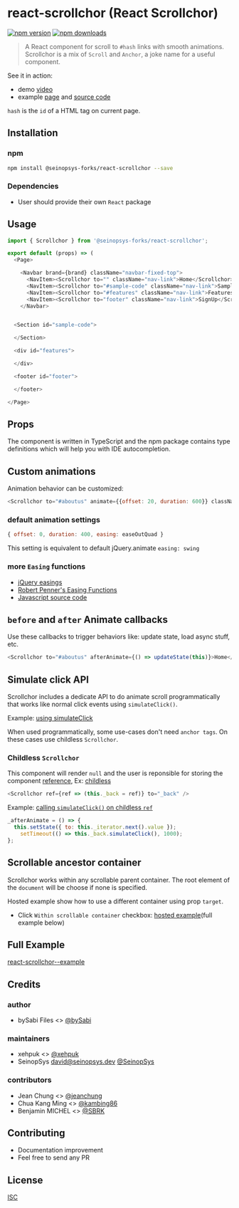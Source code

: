 # react-scrollchor (React Scrollchor)

[![npm version](https://img.shields.io/npm/v/@seinopsys-forks/react-scrollchor)](https://www.npmjs.com/package/@seinopsys-forks/react-scrollchor)
[![npm downloads](https://img.shields.io/npm/dm/@seinopsys-forks/react-scrollchor.svg?style=flat-square)](https://www.npmjs.com/package/@seinopsys-forks/react-scrollchor)

> A React component for scroll to `#hash` links with smooth animations.
> Scrollchor is a mix of `Scroll` and `Anchor`, a joke name for a useful component.

See it in action:
* demo [video](https://github.com/SeinopSys/react-scrollchor/blob/example/demo/scrollchor.webm?raw=true)
* example [page](https://seinopsys.github.io/react-scrollchor/) and [source code](https://github.com/SeinopSys/react-scrollchor/tree/example)


`hash` is the `id` of a HTML tag on current page.


## Installation

### npm

```bash
npm install @seinopsys-forks/react-scrollchor --save
```

### Dependencies
* User should provide their own `React` package


## Usage

```js
import { Scrollchor } from '@seinopsys-forks/react-scrollchor';

export default (props) => (
  <Page>

    <Navbar brand={brand} className="navbar-fixed-top">
      <NavItem><Scrollchor to="" className="nav-link">Home</Scrollchor></NavItem>
      <NavItem><Scrollchor to="#sample-code" className="nav-link">Sample</Scrollchor></NavItem>
      <NavItem><Scrollchor to="#features" className="nav-link">Features</Scrollchor></NavItem>
      <NavItem><Scrollchor to="footer" className="nav-link">SignUp</Scrollchor></NavItem>
    </Navbar>


  <Section id="sample-code">

  </Section>

  <div id="features">

  </div>

  <footer id="footer">

  </footer>

</Page>
```

## Props
The component is written in TypeScript and the npm package contains type definitions which will help you with IDE autocompletion.

## Custom animations

Animation behavior can be customized:

```js
<Scrollchor to="#aboutus" animate={{offset: 20, duration: 600}} className="nav-link">Home</Scrollchor>
```

### default animation settings
```js
{ offset: 0, duration: 400, easing: easeOutQuad }
```
This setting is equivalent to default jQuery.animate `easing: swing`

### more `Easing` functions

* [jQuery easings](http://api.jqueryui.com/easings/)
* [Robert Penner's Easing Functions](http://robertpenner.com/easing/)
* [Javascript source code](https://github.com/danro/jquery-easing/blob/master/jquery.easing.js)


## `before` and `after` Animate callbacks
Use these callbacks to trigger behaviors like: update state, load async stuff, etc.
```js
<Scrollchor to="#aboutus" afterAnimate={() => updateState(this)}>Home</Scrollchor>
```

## Simulate click API
Scrollchor includes a dedicate API to do animate scroll programmatically that works like normal click events using `simulateClick()`.

Example: [using simulateClick](https://github.com/SeinopSys/react-scrollchor/blob/example/src/App.js#L16)

When used programmatically, some use-cases don't need `anchor tags`. On these cases use childless `Scrollchor`.

### Childless  `Scrollchor`
This component will render `null` and the user is reponsible for storing the component [reference](https://facebook.github.io/react/docs/refs-and-the-dom.html), Ex: [childless](https://github.com/SeinopSys/react-scrollchor/blob/example/src/App.js#L23)
```js
<Scrollchor ref={ref => (this._back = ref)} to="_back" />
```
Example: [calling `simulateClick()` on childless `ref`](https://github.com/SeinopSys/react-scrollchor/blob/example/src/App.js#L16)
```js
_afterAnimate = () => {
  this.setState({ to: this._iterator.next().value });
    setTimeout(() => this._back.simulateClick(), 1000);
};
```

## Scrollable ancestor container
Scrollchor works within any scrollable parent container. The root element of the `document` will be choose if none is specified.

Hosted example show how to use a different container using prop `target`.
* Click `Within scrollable container` checkbox: [hosted example](https://seinopsys.github.io/react-scrollchor/)(full example below)


## Full Example

[react-scrollchor--example](https://github.com/SeinopSys/react-scrollchor/tree/example)

## Credits

### author
* bySabi Files <> [@bySabi](https://github.com/bySabi)

### maintainers
* xehpuk <> [@xehpuk](https://github.com/xehpuk)
* SeinopSys <david@seinopsys.dev> [@SeinopSys](https://seinopsys.dev)

### contributors
* Jean Chung <> [@jeanchung](https://github.com/jeanchung)
* Chua Kang Ming <> [@kambing86](https://github.com/kambing86)
* Benjamin MICHEL <> [@SBRK](https://github.com/SBRK)

## Contributing

* Documentation improvement
* Feel free to send any PR

## License

[ISC][isc-license]

[isc-license]:./LICENSE
